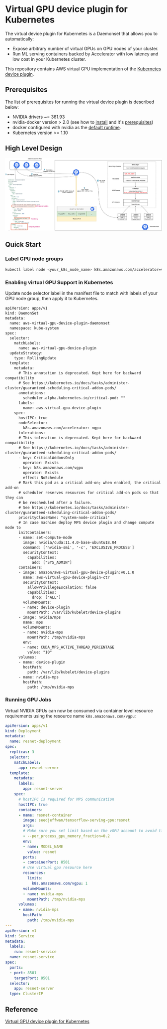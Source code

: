 # Virtual GPU device plugin for Kubernetes

The virtual device plugin for Kubernetes is a Daemonset that allows you to automatically:
- Expose arbitrary number of virtual GPUs on GPU nodes of your cluster.
- Run ML serving containers backed by Accelerator with low latency and low cost in your Kubernetes cluster.

This repository contains AWS virtual GPU implementation of the [Kubernetes device plugin](https://github.com/kubernetes/community/blob/master/contributors/design-proposals/resource-management/device-plugin.md).

## Prerequisites

The list of prerequisites for running the virtual device plugin is described below:
* NVIDIA drivers ~= 361.93
* nvidia-docker version > 2.0 (see how to [install](https://github.com/NVIDIA/nvidia-docker) and it's [prerequisites](https://github.com/nvidia/nvidia-docker/wiki/Installation-\(version-2.0\)#prerequisites))
* docker configured with nvidia as the [default runtime](https://github.com/NVIDIA/nvidia-docker/wiki/Advanced-topics#default-runtime).
* Kubernetes version >= 1.10

## High Level Design
![device-plugin](./imgs/device-plugin.png)

## Quick Start

### Label GPU node groups

```bash
kubectl label node <your_k8s_node_name> k8s.amazonaws.com/accelerator=vgpu
```

### Enabling virtual GPU Support in Kubernetes

Update node selector label in the manifest file to match with labels of your GPU node group, then apply it to Kubernetes.

```shell
apiVersion: apps/v1
kind: DaemonSet
metadata:
  name: aws-virtual-gpu-device-plugin-daemonset
  namespace: kube-system
spec:
  selector:
    matchLabels:
      name: aws-virtual-gpu-device-plugin
  updateStrategy:
    type: RollingUpdate
  template:
    metadata:
      # This annotation is deprecated. Kept here for backward compatibility
      # See https://kubernetes.io/docs/tasks/administer-cluster/guaranteed-scheduling-critical-addon-pods/
      annotations:
        scheduler.alpha.kubernetes.io/critical-pod: ""
      labels:
        name: aws-virtual-gpu-device-plugin
    spec:
      hostIPC: true
      nodeSelector:
        k8s.amazonaws.com/accelerator: vgpu
      tolerations:
      # This toleration is deprecated. Kept here for backward compatibility
      # See https://kubernetes.io/docs/tasks/administer-cluster/guaranteed-scheduling-critical-addon-pods/
      - key: CriticalAddonsOnly
        operator: Exists
      - key: k8s.amazonaws.com/vgpu
        operator: Exists
        effect: NoSchedule
      # Mark this pod as a critical add-on; when enabled, the critical add-on
      # scheduler reserves resources for critical add-on pods so that they can
      # be rescheduled after a failure.
      # See https://kubernetes.io/docs/tasks/administer-cluster/guaranteed-scheduling-critical-addon-pods/
      priorityClassName: "system-node-critical"
      # In case machine deploy MPS device plugin and change compute mode to
      initContainers:
      - name: set-compute-mode
        image: nvidia/cuda:11.4.0-base-ubuntu18.04
        command: ['nvidia-smi', '-c', 'EXCLUSIVE_PROCESS']
        securityContext:
          capabilities:
            add: ["SYS_ADMIN"]
      containers:
      - image: amazon/aws-virtual-gpu-device-plugin:v0.1.0
        name: aws-virtual-gpu-device-plugin-ctr
        securityContext:
          allowPrivilegeEscalation: false
          capabilities:
            drop: ["ALL"]
        volumeMounts:
        - name: device-plugin
          mountPath: /var/lib/kubelet/device-plugins
      - image: nvidia/mps
        name: mps
        volumeMounts:
        - name: nvidia-mps
          mountPath: /tmp/nvidia-mps
        env:
        - name: CUDA_MPS_ACTIVE_THREAD_PERCENTAGE
          value: "10"
      volumes:
      - name: device-plugin
        hostPath:
          path: /var/lib/kubelet/device-plugins
      - name: nvidia-mps
        hostPath:
          path: /tmp/nvidia-mps
```

### Running GPU Jobs

Virtual NVIDIA GPUs can now be consumed via container level resource requirements using the resource name `k8s.amazonaws.com/vgpu`:

```yaml
apiVersion: apps/v1
kind: Deployment
metadata:
  name: resnet-deployment
spec:
  replicas: 3
  selector:
    matchLabels:
      app: resnet-server
  template:
    metadata:
      labels:
        app: resnet-server
    spec:
      # hostIPC is required for MPS communication
      hostIPC: true
      containers:
      - name: resnet-container
        image: seedjeffwan/tensorflow-serving-gpu:resnet
        args:
        # Make sure you set limit based on the vGPU account to avoid tf-serving process occupy all the gpu memory
        - --per_process_gpu_memory_fraction=0.2
        env:
        - name: MODEL_NAME
          value: resnet
        ports:
        - containerPort: 8501
        # Use virtual gpu resource here
        resources:
          limits:
            k8s.amazonaws.com/vgpu: 1
        volumeMounts:
        - name: nvidia-mps
          mountPath: /tmp/nvidia-mps
      volumes:
      - name: nvidia-mps
        hostPath:
          path: /tmp/nvidia-mps
---
apiVersion: v1
kind: Service
metadata:
  labels:
    run: resnet-service
  name: resnet-service
spec:
  ports:
  - port: 8501
    targetPort: 8501
  selector:
    app: resnet-server
  type: ClusterIP
```

## Reference
[Virtual GPU device plugin for Kubernetes](https://github.com/awslabs/aws-virtual-gpu-device-plugin)